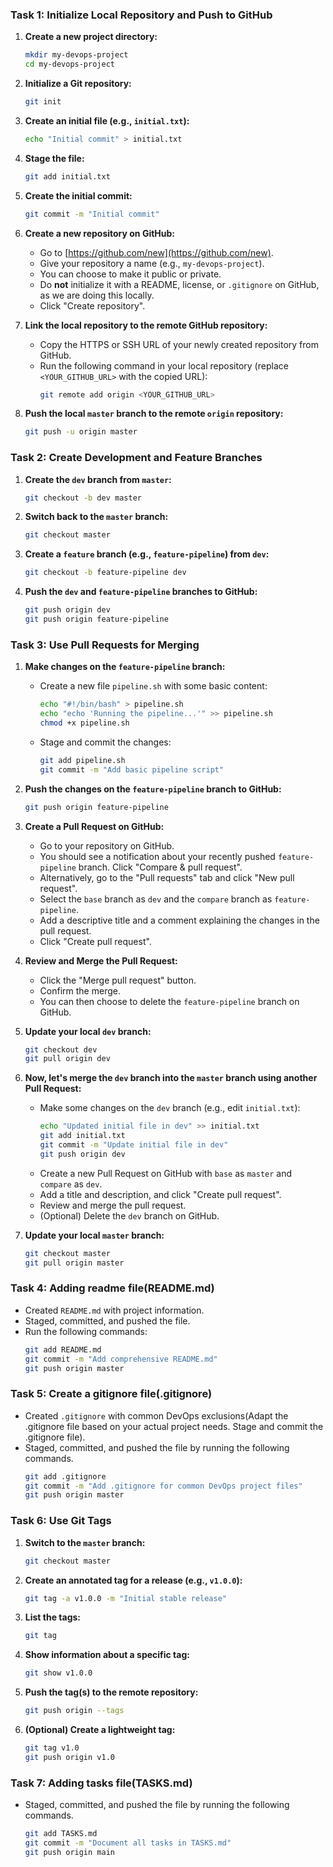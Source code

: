 ### Task 1: Initialize Local Repository and Push to GitHub

1.  **Create a new project directory:**
    ```bash
    mkdir my-devops-project
    cd my-devops-project
    ```

2.  **Initialize a Git repository:**
    ```bash
    git init
    ```

3.  **Create an initial file (e.g., `initial.txt`):**
    ```bash
    echo "Initial commit" > initial.txt
    ```

4.  **Stage the file:**
    ```bash
    git add initial.txt
    ```

5.  **Create the initial commit:**
    ```bash
    git commit -m "Initial commit"
    ```

6.  **Create a new repository on GitHub:**
    * Go to [https://github.com/new](https://github.com/new).
    * Give your repository a name (e.g., `my-devops-project`).
    * You can choose to make it public or private.
    * Do **not** initialize it with a README, license, or `.gitignore` on GitHub, as we are doing this locally.
    * Click "Create repository".

7.  **Link the local repository to the remote GitHub repository:**
    * Copy the HTTPS or SSH URL of your newly created repository from GitHub.
    * Run the following command in your local repository (replace `<YOUR_GITHUB_URL>` with the copied URL):
      ```bash
      git remote add origin <YOUR_GITHUB_URL>
      ```
8.  **Push the local `master` branch to the remote `origin` repository:**
    ```bash
    git push -u origin master
    ```

### Task 2: Create Development and Feature Branches

1.  **Create the `dev` branch from `master`:**
    ```bash
    git checkout -b dev master
    ```

2.  **Switch back to the `master` branch:**
    ```bash
    git checkout master
    ```

3.  **Create a `feature` branch (e.g., `feature-pipeline`) from `dev`:**
    ```bash
    git checkout -b feature-pipeline dev
    ```

4.  **Push the `dev` and `feature-pipeline` branches to GitHub:**
    ```bash
    git push origin dev
    git push origin feature-pipeline
    ```

### Task 3: Use Pull Requests for Merging

1.  **Make changes on the `feature-pipeline` branch:**
    * Create a new file `pipeline.sh` with some basic content:
        ```bash
        echo "#!/bin/bash" > pipeline.sh
        echo "echo 'Running the pipeline...'" >> pipeline.sh
        chmod +x pipeline.sh
        ```
    * Stage and commit the changes:
        ```bash
        git add pipeline.sh
        git commit -m "Add basic pipeline script"
        ```

2.  **Push the changes on the `feature-pipeline` branch to GitHub:**
    ```bash
    git push origin feature-pipeline
    ```

3.  **Create a Pull Request on GitHub:**
    * Go to your repository on GitHub.
    * You should see a notification about your recently pushed `feature-pipeline` branch. Click "Compare & pull request".
    * Alternatively, go to the "Pull requests" tab and click "New pull request".
    * Select the `base` branch as `dev` and the `compare` branch as `feature-pipeline`.
    * Add a descriptive title and a comment explaining the changes in the pull request.
    * Click "Create pull request".

4.  **Review and Merge the Pull Request:**
    * Click the "Merge pull request" button.
    * Confirm the merge.
    * You can then choose to delete the `feature-pipeline` branch on GitHub.

5.  **Update your local `dev` branch:**
    ```bash
    git checkout dev
    git pull origin dev
    ```

6.  **Now, let's merge the `dev` branch into the `master` branch using another Pull Request:**
    * Make some changes on the `dev` branch (e.g., edit `initial.txt`):
        ```bash
        echo "Updated initial file in dev" >> initial.txt
        git add initial.txt
        git commit -m "Update initial file in dev"
        git push origin dev
        ```
    * Create a new Pull Request on GitHub with `base` as `master` and `compare` as `dev`.
    * Add a title and description, and click "Create pull request".
    * Review and merge the pull request.
    * (Optional) Delete the `dev` branch on GitHub.

7.  **Update your local `master` branch:**
    ```bash
    git checkout master
    git pull origin master
    ```

### Task 4: Adding readme file(README.md)

* Created `README.md` with project information.
* Staged, committed, and pushed the file.
* Run the following commands:
  ```bash
  git add README.md
  git commit -m "Add comprehensive README.md"
  git push origin master
  ```

### Task 5: Create a gitignore file(.gitignore)
* Created `.gitignore` with common DevOps exclusions(Adapt the .gitignore file based on your actual project needs. Stage and commit the .gitignore file).
* Staged, committed, and pushed the file by running the following commands.
    ```bash
    git add .gitignore
    git commit -m "Add .gitignore for common DevOps project files"
    git push origin master
    ```
### Task 6: Use Git Tags

1.  **Switch to the `master` branch:**
    ```bash
    git checkout master
    ```

2.  **Create an annotated tag for a release (e.g., `v1.0.0`):**
    ```bash
    git tag -a v1.0.0 -m "Initial stable release"
    ```

3.  **List the tags:**
    ```bash
    git tag
    ```

4.  **Show information about a specific tag:**
    ```bash
    git show v1.0.0
    ```

5.  **Push the tag(s) to the remote repository:**
    ```bash
    git push origin --tags
    ```

6.  **(Optional) Create a lightweight tag:**
    ```bash
    git tag v1.0
    git push origin v1.0
    ```
### Task 7: Adding tasks file(TASKS.md)
* Staged, committed, and pushed the file by running the following commands.
  ```bash
  git add TASKS.md
  git commit -m "Document all tasks in TASKS.md"
  git push origin main
  ```
